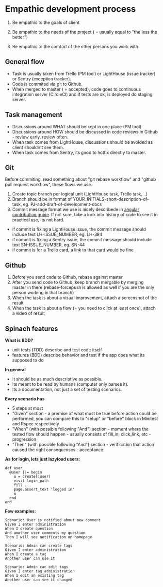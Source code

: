 Empathic development process
============================

1. Be empathic to the goals of client

2. Be empathic to the needs of the project ( = usually equal to "the less the better")

3. Be empathic to the comfort of the other persons you work with

General flow
------------

- Task is usually taken from Trello (PM tool) or LightHouse (issue tracker) or Sentry (exception tracker).
- Code is commited via git to Github.
- When merged to master ( = accepted), code goes to continuous integration server (CircleCI) and if tests are ok, is deployed do staging server.

Task management
---------------

- Discussions around WHAT should be kept in one place (PM tool).
- Discussions around HOW should be discussed in code reviews in Github - review early, review often.
- When task comes from LightHouse, discussions should be avoided as client shouldn't see them.
- When task comes from Sentry, its good to hotfix directly to master.

Git
---

Before commiting, read something about "git rebase workflow" and "github pull request workflow", these flows we use.

1. Create topic branch per logical unit (LightHouse task, Trello task,...)
2. Branch should be in format of YOUR_INITIALS-short-description-of-task, eg. PJ-add-draft-of-development-docs
3. Commit message format we use is nicely describede in [angular contribution guide]( https://github.com/angular/angular.js/blob/master/CONTRIBUTING.md#commit). If not sure, take a look into history of code to see it in practical use, its not hard.
  - if commit is fixing a LightHouse issue, the commit message should include text LH-ISSUE_NUMBER, eg. LH-394
  - if commit is fixing a Sentry issue, the commit message should include text SN-ISSUE_NUMBER, eg. SN-44
  - if commit is for a Trello card, a link to that card would be fine

Github
------

1. Before you send code to Github, rebase against master
2. After you send code to Github, keep branch mergable by merging master in there (rebase-forcepush is allowed as well if you are the only person working in that branch)
3. When the task is about a visual improvement, attach a screenshot of the result
4. When the task is about a flow (= you need to click at least once), attach a video of result 

Spinach features
----------------

**What is BDD?**
- unit tests (TDD) describe and test code itself
- features (BDD) describe behavior and test if the app does what its supposed to do

**In general**

- It should be as much descriptive as possible.
- Its meant to be read by humans (computer only parses it).
- Its a documentation, not just a set of testing scenarios.

**Every scenario has**

- 5 steps at most
- "Given" section - a premise of what must be true before action could be performed, you can compare this to "setup" or "before" block in Minitest and Rspec respectively
- "When" (with possible following "And") section - moment where the tested flow should happen - usually consists of fill_in, click_link, etc - progression
- "Then" (with possible following "And") section - verification that action caused the right consequenses - acceptance

**As for login, lets just lazyload users:**

```
def user
  @user ||= begin
    u = create(:user)
    visit login_path
    fill ...
    page.assert_text 'logged in'
    u
  end
end
```


**Few examples:**

```
Scenario: User is notified about new comment
Given I enter administration
When I create question
And another user comments my question
Then I will see notification on homepage
```

```
Scenario: Admin can create tags
Given I enter administration
When I create a tag
Another user can use it
```

```
Scenario: Admin can edit tags
Given I enter tag administration
When I edit an existing tag
Another user can see it changed
```
